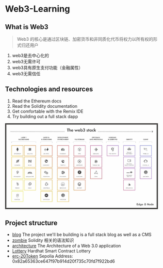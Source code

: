 # Web3-Learning

## What is Web3
> Web3 的核心是通过区块链、加密货币和非同质化代币将权力以所有权的形式归还用户
1. web3是去中心化的
2. web3无需许可
3. web3具有原生支付功能（金融属性）
4. web3无需信任

## Technologies and resources
1. Read the Ethereum docs
2. Read the Solidity documentation
3. Get comfortable with the Remix IDE
4. Try building out a full stack dapp

![stack](stack.jpg "web3-stack list")

## Project structure
- [blog](./blog/README.md) The project we'll be building is a full stack blog as well as a CMS
- [zombie](./zombie/README.md) Solidity 相关的语法知识
- [architecture](./architecture/README.md) The Architecture of a Web 3.0 application
- [Lottery](./hardhat-lottery-fcc/README.md) Hardhat Smart Contract Lottery
- [erc-20Token](./hardhat-erc20/README.md) Sepolia Address: 0x82a65363ce647f97b914d20f735c70fd7f922bd6
